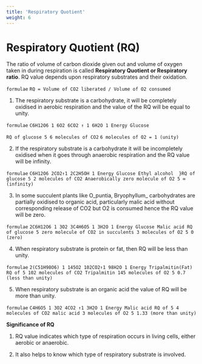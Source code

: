 ```yaml
---
title: 'Respiratory Quotient'
weight: 6
---
```


# Respiratory Quotient (RQ)
 The ratio of volume of carbon dioxide given out and volume of oxygen taken in during respiration is called **Respiratory Quotient or Respiratory ratio**. RQ value depends upon respiratory substrates and their oxidation.

`formulae`
`RQ = Volume of CO2 liberated / Volume of O2 consumed` 

1. The respiratory substrate is a carbohydrate, it will be completely oxidised in aerobic respiration and the value of the RQ will be equal to unity. 

`formulae`
`C6H12O6 1 6O2 6CO2 ↑ 1 6H2O 1 Energy Glucose`

`RQ of glucose 5 6 molecules of CO2`
`6 molecules of O2 = 1 (unity)` 

2. If the respiratory substrate is a carbohydrate it will be incompletely oxidised when it goes through anaerobic respiration and the RQ value will be infinity. 

`formulae`
`C6H12O6 2CO2↑1 2C2H5OH 1 Energy Glucose Ethyl alcohol  }RQ of glucose 5 2 molecules of CO2 Anaerobically zero molecule of O2 5 ∞ (infinity)`

3. In some succulent plants like O_puntia, Bryophyllum_ carbohydrates are partially oxidised to organic acid, particularly malic acid without corresponding release of CO2 but O2 is consumed hence the RQ value will be zero. 

`formulae`
`2C6H12O6 1 3O2 3C4H6O5 1 3H2O 1 Energy Glucose Malic acid RQ of glucose 5 zero molecule of CO2 in succulents 3 molecules of O2 5 0 (zero)`

4. When respiratory substrate is protein or fat, then RQ will be less than unity. 

`formulae`
`2(C51H98O6) 1 145O2 102CO2↑1 98H2O 1 Energy Tripalmitin(Fat) RQ of 5 102 molecules of CO2 Tripalmitin 145 molecules of O2 5 0.7 (less than unity)` 

5. When respiratory substrate is an organic acid the value of RQ will be more than unity. 

`formulae`
`C4H6O5 1 3O2 4CO2 ↑1 3H2O 1 Energy Malic acid RQ of 5 4 molecules of CO2 malic acid 3 molecules of O2 5 1.33 (more than unity)` 

**Significance of RQ** 
1. RQ value indicates which type of respiration occurs in living cells, either aerobic or anaerobic.

2. It also helps to know which type of respiratory substrate is involved.


